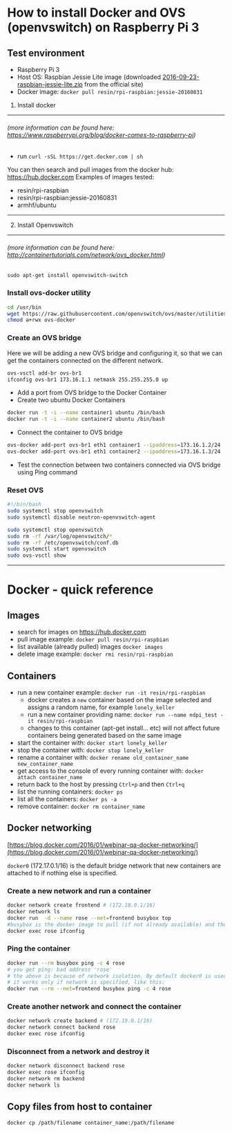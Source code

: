 How to install Docker and OVS (openvswitch) on Raspberry Pi 3
=====================================

## Test environment
 - Raspberry Pi 3
 - Host OS: Raspbian Jessie Lite image (downloaded [2016-09-23-raspbian-jessie-lite.zip](http://director.downloads.raspberrypi.org/raspbian_lite/images/raspbian_lite-2016-09-28/2016-09-23-raspbian-jessie-lite.zip) from the official site)
 - Docker image: `docker pull resin/rpi-raspbian:jessie-20160831`

1. Install docker
--------------
###### (more information can be found here: https://www.raspberrypi.org/blog/docker-comes-to-raspberry-pi)
 - run `curl -sSL https://get.docker.com | sh`

You can then search and pull images from the docker hub: https://hub.docker.com Examples of images tested:

 - resin/rpi-raspbian
 - resin/rpi-raspbian:jessie-20160831
 - armhf/ubuntu

---

2. Install Openvswitch
-------------------
###### (more information can be found here: http://containertutorials.com/network/ovs_docker.html)

`sudo apt-get install openvswitch-switch`

### Install ovs-docker utility
```bash
cd /usr/bin
wget https://raw.githubusercontent.com/openvswitch/ovs/master/utilities/ovs-docker
chmod a+rwx ovs-docker
```

### Create an OVS bridge

Here we will be adding a new OVS bridge and configuring it, so that we can get the containers connected on the different network.

```bash
ovs-vsctl add-br ovs-br1
ifconfig ovs-br1 173.16.1.1 netmask 255.255.255.0 up
```

 - Add a port from OVS bridge to the Docker Container
 - Create two ubuntu Docker Containers

```bash
docker run -t -i --name container1 ubuntu /bin/bash
docker run -t -i --name container2 ubuntu /bin/bash
```
 - Connect the container to OVS bridge

```bash
ovs-docker add-port ovs-br1 eth1 container1 --ipaddress=173.16.1.2/24
ovs-docker add-port ovs-br1 eth1 container2 --ipaddress=173.16.1.3/24
```
 - Test the connection between two containers connected via OVS bridge using Ping command

### Reset OVS
```bash
#!/bin/bash
sudo systemctl stop openvswitch
sudo systemctl disable neutron-openvswitch-agent

sudo systemctl stop openvswitch
sudo rm -rf /var/log/openvswitch/*
sudo rm -rf /etc/openvswitch/conf.db
sudo systemctl start openvswitch
sudo ovs-vsctl show

```

---


Docker - quick reference
========================
## Images
 - search for images on https://hub.docker.com
 - pull image example: `docker pull resin/rpi-raspbian`
 - list available (already pulled) images `docker images`
 - delete image example: `docker rmi resin/rpi-raspbian`

## Containers
 - run a new container example: `docker run -it resin/rpi-raspbian`
    - docker creates a `new` container based on the image selected and assigns a random name, for example `lonely_keller`
    - run a new container providing name: `docker run --name ndpi_test -it resin/rpi-raspbian`
    - changes to this container (apt-get install... etc) will not affect future containers being generated based on the same image
 - start the container with: `docker start lonely_keller`
 - stop the container with: `docker stop lonely_keller`
 - rename a container with: `docker rename old_container_name new_container_name`
 - get access to the console of every running container with: `docker attach container_name`
 - return back to the host by pressing `Ctrl+p` and then `Ctrl+q`
 - list the running containers: `docker ps`
 - list all the containers: `docker ps -a`
 - remove container: `docker rm container_name`

## Docker networking
[https://blog.docker.com/2016/01/webinar-qa-docker-networking/](https://blog.docker.com/2016/01/webinar-qa-docker-networking/)

`docker0` (172.17.0.1/16) is the default bridge network that new containers are attached to if nothing else is specified.
### Create a new network and run a container
```bash
docker network create frontend # (172.18.0.1/16)
docker network ls
docker run  -d --name rose --net=frontend busybox top
#busybox is the docker image to pull (if not already available) and then start with command "top"
docker exec rose ifconfig
```
### Ping the container
```bash
docker run --rm busybox ping -c 4 rose
# you get ping: bad address 'rose'
# the above is because of network isolation. By default docker0 is used so 'rose' cannot be found.
# it works only if network is specified, like this:
docker run --rm --net=frontend busybox ping -c 4 rose
```

### Create another network and connect the container
```bash
docker network create backend # (172.19.0.1/16)
docker network connect backend rose
docker exec rose ifconfig
```

### Disconnect from a network and destroy it
```bash
docker network disconnect backend rose
docker exec rose ifconfig
docker network rm backend
docker network ls
```

## Copy files from host to container
`docker cp /path/filename container_name:/path/filename`
